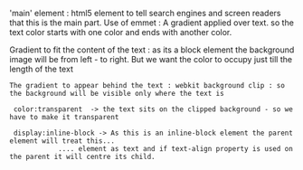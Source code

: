 'main' element : html5 element to tell search engines and screen readers that this is the main part.
Use of emmet : 
A gradient applied over text. so the text color starts with one color and ends with another color.

Gradient to fit the content of the text :  as its a block element the background image will be from left - to right. 
    But we want the color to occupy just till the length of the text
    
    The gradient to appear behind the text : webkit background clip : so the background will be visible only where the text is

     color:transparent  -> the text sits on the clipped background - so we have to make it transparent

     display:inline-block -> As this is an inline-block element the parent element will treat this...
                .... element as text and if text-align property is used on the parent it will centre its child.